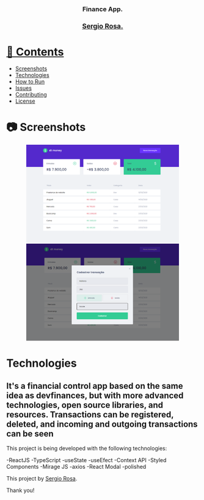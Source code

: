 <h3 align="center">
   Finance App.
</h3>

<div align="center">
  <sub> 
    <a href="https://www.linkedin.com/in/sergiorosa1/">
    <h2>Sergio Rosa.</h2>
  </sub>
</div>

# 📌 Contents

* [Screenshots](#camera-screenshot) 
* [Technologies](#rocket-technologies) 
* [How to Run](#computer-how-to-run)
* [Issues](#bug-issues)
* [Contributing](#sparkles-issues)
* [License](#page_facing_up-license)

# :camera: Screenshots
<div align="center">
   <img src="./.github/screen1.png.png" width="400px">
   <img src="./.github/screen2.png.png" width="400px">
</div>

# Technologies
## It's a financial control app based on the same idea as devfinances, but with more advanced technologies, open source libraries, and resources. Transactions can be registered, deleted, and incoming and outgoing transactions can be seen

This project is being developed with the following technologies:

-ReactJS
-TypeScript
-useState
-useEfect
-Context API
-Styled Components
-Mirage JS
-axios
-React Modal
-polished

This project by [Sergio Rosa](https://www.linkedin.com/in/sergiorosa1/). 

Thank you! 